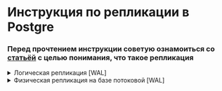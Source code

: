 # Инструкция по репликации в Postgre

### Перед прочтением инструкции советую ознамоиться со [статьёй](https://habr.com/ru/articles/514500/) с целью понимания, что такое репликация

<details><summary>Логическая репликация [WAL]</summary>
Шаги установки:</br>
    
1. Установка логического декодирования. Переходим по пути (для собственного удобства опишу полный путь для MacOS): ```/Library/PostgreSQL/17/data```. Открываем файл ```postgresql.conf``` и вписываем:
    ```
    wal_level = logical
    max_replication_slots = 5
    max_wal_senders = 10
    ```
  * Установка wal_level в значение logical позволяет WAL записывать информацию, необходимую для логического декодирования.
  * Убедитесь, что значение параметра max_replication_slots равно или больше количества коннекторов PostgreSQL, использующих WAL, и прибавьте к этому количество других слотов репликации, используемых вашей базой данных.
  * Убедитесь, что параметр max_wal_senders, определяющий максимальное количество одновременных соединений с WAL, как минимум вдвое превышает количество логических слотов репликации. Например, если ваша база данных использует в общей сложности 5 слотов репликации, значение параметра max_wal_senders должно быть 10 или больше.

2. Перезапустим сервис postgresql
   Команды для перезапуска postgresql для маководов, если она была установлена через ```.dmg``` с официального сайта:  
   ```sudo launchctl list | grep postgres``` - просмотр сервисов postgres  
   ```sudo launchctl start/stop postgresql-17``` - старт/остановка сервиса
  
3. Настроить логическую репликацию с помощью подключаемого модуля ```test_decoding```:<br/>
   Создайте слот логической репликации для базы данных, которую вы хотите синхронизировать, выполнив следующую команду:<br/>
    
   ``` SELECT pg_create_logical_replication_slot('replication_slot', 'test_decoding'); ```<br/>
   
   Чтобы убедиться в том, что слот был успешно создан, выполните следующую команду:<br/>
   
   ```SELECT slot_name, plugin, slot_type, database, active, restart_lsn, confirmed_flush_lsn FROM pg_replication_slots;```

5. Cоздайте публикацию для всех ваших таблиц или только для тех, что вам нужны. Если вы зададите конкретные таблицы, вы сможете добавить или удалить их из публикации позже.
  Все таблицы:  
   ```CREATE PUBLICATION pub FOR ALL TABLES;```
   Для определённых таблиц:
   ```CREATE PUBLICATION pub FOR TABLE table1, table2, table3;```
   По желанию вы можете выбрать, какие операции включить в публикацию. Например, следующая публикация включает для первой таблицы (table1) только операции INSERT и UPDATE.
   ```CREATE PUBLICATION insert_update_only_pub FOR TABLE table1 WITH (publish = 'INSERT, UPDATE');```

6. Убедитесь, что выбранные вами таблицы есть в публикации.
   ```SELECT * FROM pg_publication_tables WHERE pubname='pub';```
   OUTPUT:
   ```
   pubname | schemaname | tablename
    ---------+------------+-----------
    pub     | public     | table1
    pub     | public     | table2
    pub     | public     | table3
    (3 rows)
    ```
   С этого момента наша публикация ```pub``` будет отслеживать изменения всех таблиц в базе данных ```psql-stream```.

7. Заполним одну из таблиц некоторыми данными. <br/>
   Проверим содержимое в WAL при помощи запроса: <br/>
   ```SELECT * FROM pg_logical_slot_get_changes('replication_slot', NULL, NULL);```
   OUTPUT:
   ```
      lsn    | xid  |                          data                          
    -----------+------+--------------------------------------------------------
     0/19EA2C0 | 1045 | BEGIN 1045
     0/19EA2C0 | 1045 | table public.t: INSERT: id[integer]:1 name[text]:51459cbc211647e7b31c8720
     0/19EA300 | 1045 | table public.t: INSERT: id[integer]:2 name[text]:51459cbc211647e7b31c8720
     0/19EA340 | 1045 | table public.t: INSERT: id[integer]:3 name[text]:51459cbc211647e7b31c8720
     0/19EA380 | 1045 | table public.t: INSERT: id[integer]:4 name[text]:51459cbc211647e7b31c8720
     0/19EA3C0 | 1045 | table public.t: INSERT: id[integer]:5 name[text]:51459cbc211647e7b31c8720
     0/19EA400 | 1045 | table public.t: INSERT: id[integer]:6 name[text]:51459cbc211647e7b31c8720
     0/19EA440 | 1045 | table public.t: INSERT: id[integer]:7 name[text]:51459cbc211647e7b31c8720
     0/19EA480 | 1045 | table public.t: INSERT: id[integer]:8 name[text]:51459cbc211647e7b31c8720
     0/19EA4C0 | 1045 | table public.t: INSERT: id[integer]:9 name[text]:51459cbc211647e7b31c8720
     0/19EA500 | 1045 | table public.t: INSERT: id[integer]:10 name[text]:51459cbc211647e7b31c8720
     0/19EA5B0 | 1045 | COMMIT 1045
   ```
   * ```pg_logical_slot_peek_changes``` — это ещё одна команда PostgreSQL для просмотра изменений из записей WAL без их поглощения. Поэтому многократный вызов команды ```pg_logical_slot_peek_changes``` будет возвращать один и тот же результат.
   * В свою очередь, ```pg_logical_slot_get_changes``` возвращает результаты только при первом вызове. Последующие вызовы ```pg_logical_slot_get_changes``` возвращают пустые наборы результатов. Это означает, что при выполнении команды ```get``` результаты обрабатываются и удаляются, что значительно расширяет наши возможности по написанию логики использования этих событий для создания реплики таблицы.
  
8. Не забудьте избавиться от слота, который вам больше не нужен, чтобы остановить его поглощение. <br/>
    ```SELECT pg_drop_replication_slot('replication_slot');```

9. Создайте пользователя ```replication```, чтобы через него дополнительный сервер мог подключаться к основному: <br/>
    ```CREATE ROLE replication WITH REPLICATION PASSWORD '<superpassrowd>' LOGIN;```
   * Необходимо так же выделить права данной роли на чтение таблиц, на которые была зарегестрирована подписка
    ```GRANT SELECT ON [(ALL TABLES)|table_name] IN SCHEMA public TO replication;```

10. В файле ```pg_hba.conf``` разрешаем подключение этому пользователю (путь к нему можно найти при помощи запроса ```SHOW hba_file;```: <br/>
    ```
    # TYPE  DATABASE        USER            ADDRESS                 METHOD
    host    replication     replication     192.168.233.0/24         md5
    ```

11. Перезапускаем postgresql
12. В БД, на основе котороый будет происходить репликация, создаём её:
    ```
    CREATE PUBLICATION name_pub
    FOR TABLE public.table_name
    WITH (publish = 'insert, update, delete, truncate'); -- операции, которые будут разрешены
    ```
13. Переходим в БД, которая будет подключаться к публикации
14. Создаём подписку: <br/>
    ```
    CREATE SUBSCRIPTION name_sub
    CONNECTION 'host=localhost port=**** dbname=DB user=replication password=...'
    PUBLICATION name_pub
    WITH (copy_data = true);
    ```
</details>

<details><summary>Физическая репликация на базе потоковой [WAL]</summary>
    
1. На мастер-сервере изменим параметры ```postgresql.conf``` изменим следующим образом:

    ```
    # Определяет как много информации записывать в WAL. 
    # Со значением replica в журнал записываются данные для поддержки архивирования WAL и репликации.
    # В т.ч. для запросов только на чтение.
    # wal_level = hot_standby - для версий до 9.6
    # https://www.postgresql.org/docs/9.6/runtime-config-wal.html
    wal_level = replica
    
    # Число одновременных подключений для резервных серверов. Жалательно установить на 1 подключение
    # больше, чем фактическое количество резервных серверов, т.к. в случае неожиданного отключения
    # старое соединение будет некоторое время использоваться.
    # https://www.postgresql.org/docs/9.4/runtime-config-replication.html
    max_wal_senders = 10
    
    # Задает минимальный размер в мегабайтах сегментов файлов журнала, хранящихся в каталоге pg_wal, на случай,
    # если резервному серверу потребуется извлечь их для потоковой репликации.
    # В ранних версиях параметр назывался wal_keep_segments и указывал количество файлов, а не их размер.
    # https://www.postgresql.org/docs/13/runtime-config-replication.html
    wal_keep_size = 1024
    ```

2. Создаём пользователя ```replication``` и прописываем его в ```pg_hba.conf``` как в пунктах 9-10 из логической репликации
3. Перезапускаем сервис
4. Переходим к серверу, на котором будет храниться копия исходной БД. Очищаем в его кластере все данные из ```data```:</br>
    ```rm -Rf /var/lib/pgsql/data/*```
5. Копируем текущее состояние с основного сервера на дополнительный:

    ```
    pg_basebackup -h localhost -p 5433 -U replication -D /Users/mac/postgres_data/cluster3 -Fp -Xs -P -R
    # -Fp: обычный формат
    # -Xs: вместе с WAL
    # -R: сразу создаёт standby.signal и postgresql.auto.conf с подключением
    ```
6. Запускаем кластер, заменив в нём порт на другое значение.
</details>


   


